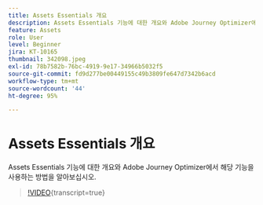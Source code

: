 ```yaml
---
title: Assets Essentials 개요
description: Assets Essentials 기능에 대한 개요와 Adobe Journey Optimizer에서 해당 기능을 사용하는 방법을 알아보십시오.
feature: Assets
role: User
level: Beginner
jira: KT-10165
thumbnail: 342098.jpeg
exl-id: 78b7582b-76bc-4919-9e17-34966b5032f5
source-git-commit: fd9d277be00449155c49b3809fe647d7342b6acd
workflow-type: tm+mt
source-wordcount: '44'
ht-degree: 95%

---
```


# Assets Essentials 개요

Assets Essentials 기능에 대한 개요와 Adobe Journey Optimizer에서 해당 기능을 사용하는 방법을 알아보십시오.

>[!VIDEO](https://video.tv.adobe.com/v/342098?quality=12&learn=on){transcript=true}
